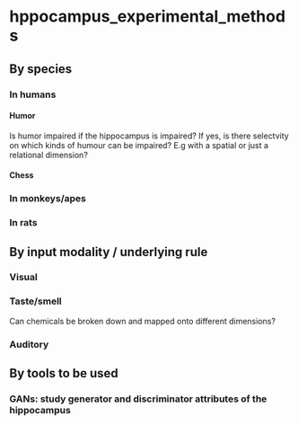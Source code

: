 # hppocampus_experimental_methods

## By species 
### In humans
#### Humor
Is humor impaired if the hippocampus is impaired?
If yes, is there selectvity on which kinds of humour can be impaired? E.g with a spatial or just a relational dimension?

#### Chess

#### 



### In monkeys/apes

### In rats



## By input modality / underlying rule
### Visual

### Taste/smell
Can chemicals be broken down and mapped onto different dimensions?

### Auditory


## By tools to be used
### GANs: study generator and discriminator attributes of the hippocampus

